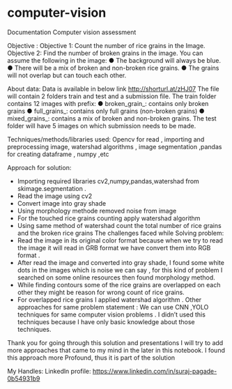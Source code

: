 # computer-vision
Documentation
Computer vision assessment 

Objective :
         Objective 1: Count the number of rice grains in the Image.
         Objective 2: Find the number of broken grains in the image.
You can assume the following in the image:
● The background will always be blue.
● There will be a mix of broken and non-broken rice grains.
● The grains will not overlap but can touch each other.
                      

About data:
Data is available in below link 
http://shorturl.at/zHJ07 
The file will contain 2 folders train and test and a submission file.
The train folder contains 12 images with prefix:
● broken_grain_: contains only broken grains
● full_grains_: contains only full grains (non-broken grains)
● mixed_grains_: contains a mix of broken and non-broken grains.
The test folder will have 5 images on which submission needs to be made.


Techniques/methods/libraries  used:
                                 Opencv for read , importing and preprocessing image, watershad algorithms , image segmentation ,pandas for creating dataframe , numpy ,etc

Approach  for solution:
-	Importing required libraries cv2,numpy,pandas,watershad from skimage.segmentation .
-	Read the image using cv2
-	Convert image into gray shade
-	Using morphology methode removed noise from image 
-	For the touched rice grains counting apply watershad algorithm 
-	Using same method of watershad count the total number of rice grains and the broken rice grains
The challenges faced while Solving  problem:
-	Read the image in its original color format because when we try to read the image it will read in GRB format we have convert them into RGB format .
-	After read the image and converted into gray shade, I found some white dots in the images which is noise we can say , for this kind of problem I searched on some online resources then found morphology method.
-	While finding contours some of the rice grains are overlapped on each other they might be reason for wrong count of rice grains.
-	For overlapped rice grains  I applied watershad algorithm .
Other approaches for same problem statement :
                                  We can use CNN ,YOLO techniques for same computer vision problems . I didn’t used this techniques because I have only basic knowledge about those techniques. 

Thank you for going through this solution and presentations
I will try to add more approaches that came to my mind in the later in  this notebook. I found this approach more Profound, thus it is part of the solution

My Handles:
Linkedln profile: https://www.linkedin.com/in/suraj-pagade-0b54931b9  



